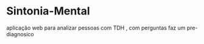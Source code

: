 # Sintonia-Mental
aplicação web para analizar pessoas com TDH , com perguntas faz um pre-diagnosico
